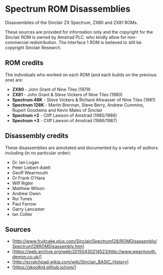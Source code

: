 # Spectrum ROM Disassemblies
Disassemblies of the Sinclair ZX Spectrum, ZX80 and ZX81 ROMs.

These sources are provided for information only and the copyright for the Sinclair ROM is owned by Amstrad PLC. who kindly allow for non-commercial redistribution.  The Interface 1 ROM is believed to still be copyright Sinclair Research.

## ROM credits

The individuals who worked on each ROM (and each builds on the previous one) are:

- **ZX80** - John Grant of Nine Tiles (1979)
- **ZX81** - John Grant & Steve Vickers of Nine Tiles (1980)
- **Spectrum 48K** - Steve Vickers & Richard Altwasser of Nine Tiles (1981)
- **Spectrum 128K** - Martin Brennan, Steve Berry, Andrew Cummins, Rupert Goodwins and Kevin Males of Sinclair
- **Spectrum +2** - Cliff Lawson of Amstrad (1985/1986)
- **Spectrum +3** - Cliff Lawson of Amstrad (1986/1987)

## Disassembly credits

These disassemblies are annotated and documented by a variety of authors including (in no particular order):

- Dr. Ian Logan
- Peter Liebert-Adelt
- Geoff Wearmouth
- Dr Frank O'Hara
- Wilf Rigter
- Matthew Wilson
- Andrew Owen
- Rui Tunes
- Paul Farrow 
- Garry Lancaster
- Ian Collier

## Sources
- [http://www.fruitcake.plus.com/Sinclair/Spectrum128/ROMDisassembly/Spectrum128ROMDisassembly.htm]
- [https://web.archive.org/web/20150430214523/http://www.wearmouth.demon.co.uk/]
- [http://scratchpad.wikia.com/wiki/Sinclair_BASIC_History]
- [https://skoolkid.github.io/rom/]
